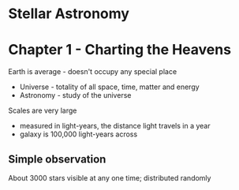 # Stellar Astronomy

# Chapter 1 - Charting the Heavens

Earth is average - doesn't occupy any special place

* Universe - totality of all space, time, matter and energy
* Astronomy - study of the universe

Scales are very large 
* measured in light-years, the distance light travels in a year
* galaxy is 100,000 light-years across

## Simple observation

About 3000 stars visible at any one time; distributed randomly

